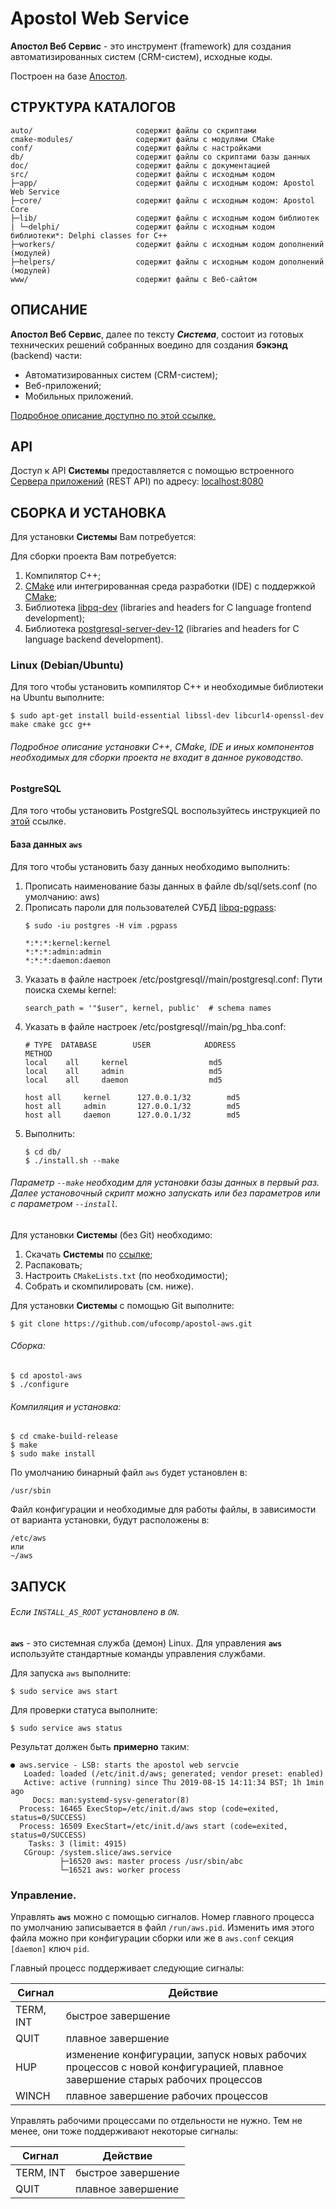 # Apostol Web Service

**Апостол Веб Сервис** - это инструмент (framework) для создания автоматизированных систем (CRM-систем), исходные коды.

Построен на базе [Апостол](https://github.com/ufocomp/apostol).

СТРУКТУРА КАТАЛОГОВ
-
    auto/                       содержит файлы со скриптами
    cmake-modules/              содержит файлы с модулями CMake
    conf/                       содержит файлы с настройками
    db/                         содержит файлы со скриптами базы данных
    doc/                        содержит файлы с документацией
    src/                        содержит файлы с исходным кодом
    ├─app/                      содержит файлы с исходным кодом: Apostol Web Service
    ├─core/                     содержит файлы с исходным кодом: Apostol Core
    ├─lib/                      содержит файлы с исходным кодом библиотек
    | └─delphi/                 содержит файлы с исходным кодом библиотеки*: Delphi classes for C++
    ├─workers/                  содержит файлы с исходным кодом дополнений (модулей)
    ├─helpers/                  содержит файлы с исходным кодом дополнений (модулей)
    www/                        содержит файлы с Веб-сайтом

ОПИСАНИЕ
-

**Апостол Веб Сервис**, далее по тексту **_Система_**, состоит из готовых технических решений собранных воедино для создания **бэкэнд** (backend) части:
- Автоматизированных систем (CRM-систем);
- Веб-приложений;
- Мобильных приложений.

[Подробное описание доступно по этой ссылке.](./doc/REST-API-ru.md)

API
-

Доступ к API **Системы** предоставляется с помощью встроенного [Сервера приложений](https://github.com/ufocomp/module-AuthServer) (REST API) по адресу: [localhost:8080](http://localhost:8080)

СБОРКА И УСТАНОВКА
-
Для установки **Системы** Вам потребуется:

Для сборки проекта Вам потребуется:

1. Компилятор C++;
1. [CMake](https://cmake.org) или интегрированная среда разработки (IDE) с поддержкой [CMake](https://cmake.org);
1. Библиотека [libpq-dev](https://www.postgresql.org/download) (libraries and headers for C language frontend development);
1. Библиотека [postgresql-server-dev-12](https://www.postgresql.org/download) (libraries and headers for C language backend development).

### Linux (Debian/Ubuntu)

Для того чтобы установить компилятор C++ и необходимые библиотеки на Ubuntu выполните:
~~~
$ sudo apt-get install build-essential libssl-dev libcurl4-openssl-dev make cmake gcc g++
~~~

###### Подробное описание установки C++, CMake, IDE и иных компонентов необходимых для сборки проекта не входит в данное руководство. 

#### PostgreSQL

Для того чтобы установить PostgreSQL воспользуйтесь инструкцией по [этой](https://www.postgresql.org/download/) ссылке.

#### База данных `aws`

Для того чтобы установить базу данных необходимо выполнить:

1. Прописать наименование базы данных в файле db/sql/sets.conf (по умолчанию: aws)
1. Прописать пароли для пользователей СУБД [libpq-pgpass](https://postgrespro.ru/docs/postgrespro/11/libpq-pgpass):
   ~~~
   $ sudo -iu postgres -H vim .pgpass
   ~~~
   ~~~
   *:*:*:kernel:kernel
   *:*:*:admin:admin
   *:*:*:daemon:daemon
   ~~~
1. Указать в файле настроек /etc/postgresql/<version>/main/postgresql.conf:
   Пути поиска схемы kernel:
   ~~~
   search_path = '"$user", kernel, public'	# schema names
   ~~~
1. Указать в файле настроек /etc/postgresql/<version>/main/pg_hba.conf:
   ~~~
   # TYPE  DATABASE        USER            ADDRESS                 METHOD
   local	all		kernel					md5
   local	all		admin					md5
   local	all		daemon					md5
    
   host	all		kernel		127.0.0.1/32		md5
   host	all		admin		127.0.0.1/32		md5
   host	all		daemon		127.0.0.1/32		md5   
   ~~~
1. Выполнить:
   ~~~
   $ cd db/
   $ ./install.sh --make
   ~~~

###### Параметр `--make` необходим для установки базы данных в первый раз. Далее установочный скрипт можно запускать или без параметров или с параметром `--install`.

Для установки **Системы** (без Git) необходимо:

1. Скачать **Системы** по [ссылке](https://github.com/ufocomp/apostol-aws/archive/master.zip);
1. Распаковать;
1. Настроить `CMakeLists.txt` (по необходимости);
1. Собрать и скомпилировать (см. ниже).

Для установки **Системы** с помощью Git выполните:
~~~
$ git clone https://github.com/ufocomp/apostol-aws.git
~~~

###### Сборка:
~~~
$ cd apostol-aws
$ ./configure
~~~

###### Компиляция и установка:
~~~
$ cd cmake-build-release
$ make
$ sudo make install
~~~

По умолчанию бинарный файл `aws` будет установлен в:
~~~
/usr/sbin
~~~

Файл конфигурации и необходимые для работы файлы, в зависимости от варианта установки, будут расположены в: 
~~~
/etc/aws
или
~/aws
~~~

ЗАПУСК 
-
###### Если `INSTALL_AS_ROOT` установлено в `ON`.

**`aws`** - это системная служба (демон) Linux. 
Для управления **`aws`** используйте стандартные команды управления службами.

Для запуска `aws` выполните:
~~~
$ sudo service aws start
~~~

Для проверки статуса выполните:
~~~
$ sudo service aws status
~~~

Результат должен быть **примерно** таким:
~~~
● aws.service - LSB: starts the apostol web servcie
   Loaded: loaded (/etc/init.d/aws; generated; vendor preset: enabled)
   Active: active (running) since Thu 2019-08-15 14:11:34 BST; 1h 1min ago
     Docs: man:systemd-sysv-generator(8)
  Process: 16465 ExecStop=/etc/init.d/aws stop (code=exited, status=0/SUCCESS)
  Process: 16509 ExecStart=/etc/init.d/aws start (code=exited, status=0/SUCCESS)
    Tasks: 3 (limit: 4915)
   CGroup: /system.slice/aws.service
           ├─16520 aws: master process /usr/sbin/abc
           └─16521 aws: worker process
~~~

### **Управление**.

Управлять **`aws`** можно с помощью сигналов.
Номер главного процесса по умолчанию записывается в файл `/run/aws.pid`. 
Изменить имя этого файла можно при конфигурации сборки или же в `aws.conf` секция `[daemon]` ключ `pid`. 

Главный процесс поддерживает следующие сигналы:

|Сигнал   |Действие          |
|---------|------------------|
|TERM, INT|быстрое завершение|
|QUIT     |плавное завершение|
|HUP	  |изменение конфигурации, запуск новых рабочих процессов с новой конфигурацией, плавное завершение старых рабочих процессов|
|WINCH    |плавное завершение рабочих процессов|	

Управлять рабочими процессами по отдельности не нужно. Тем не менее, они тоже поддерживают некоторые сигналы:

|Сигнал   |Действие          |
|---------|------------------|
|TERM, INT|быстрое завершение|
|QUIT	  |плавное завершение|
